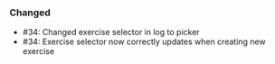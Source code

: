 ### Changed

- #34: Changed exercise selector in log to picker
- #34: Exercise selector now correctly updates when creating new exercise